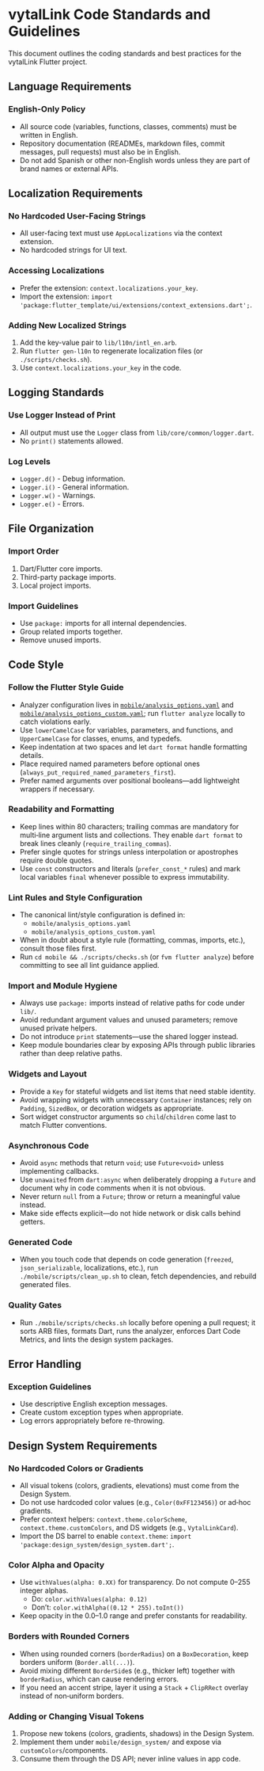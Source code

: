 # vytalLink Code Standards and Guidelines

This document outlines the coding standards and best practices for the vytalLink Flutter project.

## Language Requirements

### English-Only Policy
- All source code (variables, functions, classes, comments) must be written in English.
- Repository documentation (READMEs, markdown files, commit messages, pull requests) must also be in English.
- Do not add Spanish or other non-English words unless they are part of brand names or external APIs.

## Localization Requirements

### No Hardcoded User-Facing Strings
- All user-facing text must use `AppLocalizations` via the context extension.
- No hardcoded strings for UI text.

### Accessing Localizations
- Prefer the extension: `context.localizations.your_key`.
- Import the extension: `import 'package:flutter_template/ui/extensions/context_extensions.dart';`.

### Adding New Localized Strings
1. Add the key-value pair to `lib/l10n/intl_en.arb`.
2. Run `flutter gen-l10n` to regenerate localization files (or `./scripts/checks.sh`).
3. Use `context.localizations.your_key` in the code.

## Logging Standards

### Use Logger Instead of Print
- All output must use the `Logger` class from `lib/core/common/logger.dart`.
- No `print()` statements allowed.

### Log Levels
- `Logger.d()` - Debug information.
- `Logger.i()` - General information.
- `Logger.w()` - Warnings.
- `Logger.e()` - Errors.

## File Organization

### Import Order
1. Dart/Flutter core imports.
2. Third-party package imports.
3. Local project imports.

### Import Guidelines
- Use `package:` imports for all internal dependencies.
- Group related imports together.
- Remove unused imports.

## Code Style

### Follow the Flutter Style Guide
- Analyzer configuration lives in [`mobile/analysis_options.yaml`](../mobile/analysis_options.yaml) and [`mobile/analysis_options_custom.yaml`](../mobile/analysis_options_custom.yaml); run `flutter analyze` locally to catch violations early.
- Use `lowerCamelCase` for variables, parameters, and functions, and `UpperCamelCase` for classes, enums, and typedefs.
- Keep indentation at two spaces and let `dart format` handle formatting details.
- Place required named parameters before optional ones (`always_put_required_named_parameters_first`).
- Prefer named arguments over positional booleans—add lightweight wrappers if necessary.

### Readability and Formatting
- Keep lines within 80 characters; trailing commas are mandatory for multi‑line argument lists and collections. They enable `dart format` to break lines cleanly (`require_trailing_commas`).
- Prefer single quotes for strings unless interpolation or apostrophes require double quotes.
- Use `const` constructors and literals (`prefer_const_*` rules) and mark local variables `final` whenever possible to express immutability.

### Lint Rules and Style Configuration
- The canonical lint/style configuration is defined in:
  - `mobile/analysis_options.yaml`
  - `mobile/analysis_options_custom.yaml`
- When in doubt about a style rule (formatting, commas, imports, etc.), consult those files first.
- Run `cd mobile && ./scripts/checks.sh` (or `fvm flutter analyze`) before committing to see all lint guidance applied.

### Import and Module Hygiene
- Always use `package:` imports instead of relative paths for code under `lib/`.
- Avoid redundant argument values and unused parameters; remove unused private helpers.
- Do not introduce `print` statements—use the shared logger instead.
- Keep module boundaries clear by exposing APIs through public libraries rather than deep relative paths.

### Widgets and Layout
- Provide a `Key` for stateful widgets and list items that need stable identity.
- Avoid wrapping widgets with unnecessary `Container` instances; rely on `Padding`, `SizedBox`, or decoration widgets as appropriate.
- Sort widget constructor arguments so `child`/`children` come last to match Flutter conventions.

### Asynchronous Code
- Avoid `async` methods that return `void`; use `Future<void>` unless implementing callbacks.
- Use `unawaited` from `dart:async` when deliberately dropping a `Future` and document why in code comments when it is not obvious.
- Never return `null` from a `Future`; throw or return a meaningful value instead.
- Make side effects explicit—do not hide network or disk calls behind getters.

### Generated Code
- When you touch code that depends on code generation (`freezed`, `json_serializable`, localizations, etc.), run `./mobile/scripts/clean_up.sh` to clean, fetch dependencies, and rebuild generated files.

### Quality Gates
- Run `./mobile/scripts/checks.sh` locally before opening a pull request; it sorts ARB files, formats Dart, runs the analyzer, enforces Dart Code Metrics, and lints the design system packages.

## Error Handling

### Exception Guidelines
- Use descriptive English exception messages.
- Create custom exception types when appropriate.
- Log errors appropriately before re-throwing.

## Design System Requirements

### No Hardcoded Colors or Gradients
- All visual tokens (colors, gradients, elevations) must come from the Design System.
- Do not use hardcoded color values (e.g., `Color(0xFF123456)`) or ad‑hoc gradients.
- Prefer context helpers: `context.theme.colorScheme`, `context.theme.customColors`, and DS widgets (e.g., `VytalLinkCard`).
- Import the DS barrel to enable `context.theme`: `import 'package:design_system/design_system.dart';`.

### Color Alpha and Opacity
- Use `withValues(alpha: 0.XX)` for transparency. Do not compute 0–255 integer alphas.
  - Do: `color.withValues(alpha: 0.12)`
  - Don’t: `color.withAlpha((0.12 * 255).toInt())`
- Keep opacity in the 0.0–1.0 range and prefer constants for readability.

### Borders with Rounded Corners
- When using rounded corners (`borderRadius`) on a `BoxDecoration`, keep borders uniform (`Border.all(...)`).
- Avoid mixing different `BorderSide`s (e.g., thicker left) together with `borderRadius`, which can cause rendering errors.
- If you need an accent stripe, layer it using a `Stack` + `ClipRRect` overlay instead of non‑uniform borders.

### Adding or Changing Visual Tokens
1. Propose new tokens (colors, gradients, shadows) in the Design System.
2. Implement them under `mobile/design_system/` and expose via `customColors`/components.
3. Consume them through the DS API; never inline values in app code.
